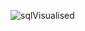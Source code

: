 ![sqlVisualised](https://github.com/jusupm/BootCampDBeaver/assets/98189162/9e9f48c7-84d6-49bb-900a-883e43cfd459)
